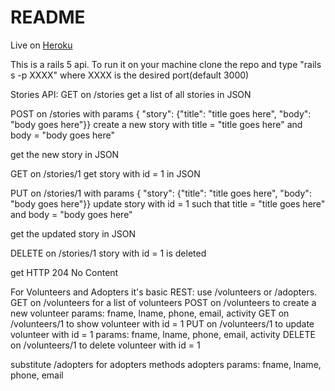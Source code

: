 # README
Live on [Heroku](https://agile-harbor-27543.herokuapp.com/)

This is a rails 5 api.  To run it on your machine clone the repo and type "rails s -p XXXX" where XXXX is the desired port(default 3000)

Stories API:
GET on /stories
  get a list of all stories in JSON

POST on /stories with params { "story": {"title": "title goes here", "body": "body goes here"}}
  create a new story with title = "title goes here" and body = "body goes here"

  get the new story in JSON

GET on /stories/1
  get story with id = 1 in JSON

PUT on /stories/1 with params { "story": {"title": "title goes here", "body": "body goes here"}}
  update story with id = 1 such that title = "title goes here" and body = "body goes here"

  get the updated story in JSON

DELETE on /stories/1
  story with id = 1 is deleted

  get HTTP 204 No Content

For Volunteers and Adopters it's basic REST:
use /volunteers or /adopters.
GET    on /volunteers for a list of volunteers
POST   on /volunteers to create a new volunteer
  params: fname, lname, phone, email, activity
GET    on /volunteers/1 to show volunteer with id = 1
PUT    on /volunteers/1 to update volunteer with id = 1
  params: fname, lname, phone, email, activity
DELETE on /volunteers/1 to delete volunteer with id = 1

substitute /adopters for adopters methods
adopters params: fname, lname, phone, email
